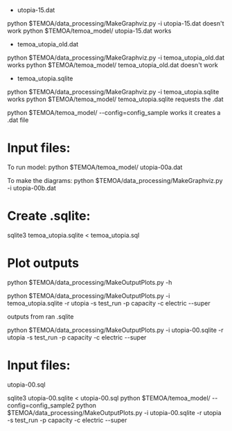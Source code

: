 
* utopia-15.dat

python $TEMOA/data_processing/MakeGraphviz.py -i utopia-15.dat
doesn't work
python $TEMOA/temoa_model/ utopia-15.dat
works

* temoa_utopia_old.dat

python $TEMOA/data_processing/MakeGraphviz.py -i temoa_utopia_old.dat
works
python $TEMOA/temoa_model/ temoa_utopia_old.dat
doesn't work

* temoa_utopia.sqlite

python $TEMOA/data_processing/MakeGraphviz.py -i temoa_utopia.sqlite
works
python $TEMOA/temoa_model/ temoa_utopia.sqlite
requests the .dat

python $TEMOA/temoa_model/ --config=config_sample
works
it creates a .dat file

# Input files:

To run model:
python $TEMOA/temoa_model/ utopia-00a.dat

To make the diagrams:
python $TEMOA/data_processing/MakeGraphviz.py -i utopia-00b.dat

# Create .sqlite:

sqlite3 temoa_utopia.sqlite < temoa_utopia.sql

# Plot outputs

python $TEMOA/data_processing/MakeOutputPlots.py -h

python $TEMOA/data_processing/MakeOutputPlots.py -i temoa_utopia.sqlite -r utopia -s test_run -p capacity -c electric --super

outputs from ran .sqlite


python $TEMOA/data_processing/MakeOutputPlots.py -i utopia-00.sqlite -r utopia -s test_run -p capacity -c electric --super

# Input files:

utopia-00.sql

sqlite3 utopia-00.sqlite < utopia-00.sql
python $TEMOA/temoa_model/ --config=config_sample2
python $TEMOA/data_processing/MakeOutputPlots.py -i utopia-00.sqlite -r utopia -s test_run -p capacity -c electric --super